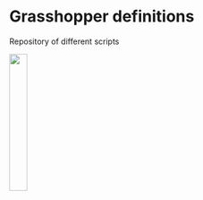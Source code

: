 # Grasshopper definitions
Repository of different scripts 

<img src="https://ambrosinus.altervista.org/blog/wp-content/uploads/2022/08/RhGH-icons_2_puzzle_1.png" width="25%" height="25%">

<br><br>